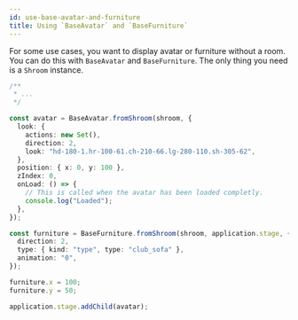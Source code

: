 ```yaml
---
id: use-base-avatar-and-furniture
title: Using `BaseAvatar` and `BaseFurniture`
---
```


For some use cases, you want to display avatar or furniture without a room.
You can do this with `BaseAvatar` and `BaseFurniture`. The only thing you need is a `Shroom` instance.

```ts
/**
 * ...
 */

const avatar = BaseAvatar.fromShroom(shroom, {
  look: {
    actions: new Set(),
    direction: 2,
    look: "hd-180-1.hr-100-61.ch-210-66.lg-280-110.sh-305-62",
  },
  position: { x: 0, y: 100 },
  zIndex: 0,
  onLoad: () => {
    // This is called when the avatar has been loaded completly.
    console.log("Loaded");
  },
});

const furniture = BaseFurniture.fromShroom(shroom, application.stage, {
  direction: 2,
  type: { kind: "type", type: "club_sofa" },
  animation: "0",
});

furniture.x = 100;
furniture.y = 50;

application.stage.addChild(avatar);
```
